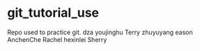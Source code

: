 # git_tutorial_use
Repo used to practice git.
dza
youjinghu
Terry
zhuyuyang
eason
AnchenChe
Rachel
hexinlei
Sherry